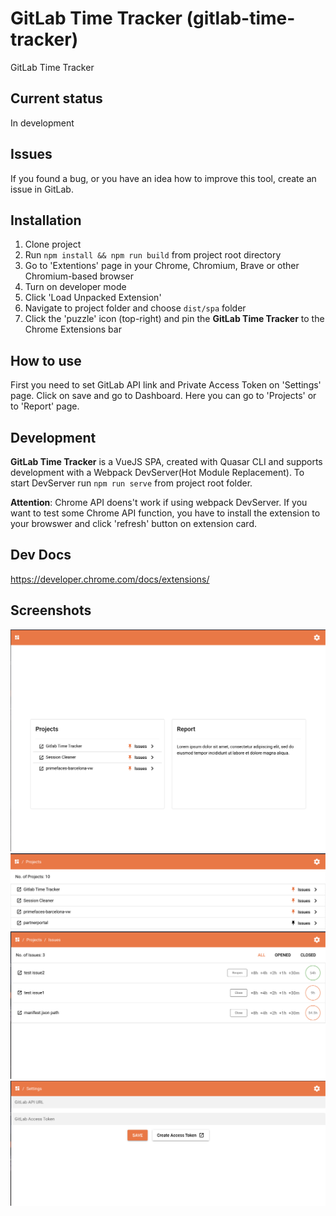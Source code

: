 # GitLab Time Tracker (gitlab-time-tracker)

GitLab Time Tracker

## Current status
In development

## Issues
If you found a bug, or you have an idea how to improve this tool, create an issue in GitLab.

## Installation
1. Clone project
2. Run `npm install && npm run build` from project root directory
3. Go to 'Extentions' page in your Chrome, Chromium, Brave or other Chromium-based browser
4. Turn on developer mode
5. Click 'Load Unpacked Extension'
6. Navigate to project folder and choose `dist/spa` folder
7. Click the 'puzzle' icon (top-right) and pin the **GitLab Time Tracker** to the Chrome Extensions bar

## How to use
First you need to set GitLab API link and Private Access Token on 'Settings' page. Click on save and
go to Dashboard. Here you can go to 'Projects' or to 'Report' page.

## Development
**GitLab Time Tracker** is a VueJS SPA, created with Quasar CLI and supports development with a Webpack DevServer(Hot Module Replacement).
To start DevServer run `npm run serve` from project root folder.

**Attention**: Chrome API doens't work if using webpack DevServer.
If you want to test some Chrome API function, you have to install the extension to your browswer
and click 'refresh' button on extension card.

## Dev Docs
https://developer.chrome.com/docs/extensions/

## Screenshots
![Home](screenshots/Home.png)
![Projects](screenshots/Projects.png)
![Issues](screenshots/Issues.png)
![Settings](screenshots/Settings.png)
